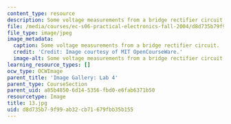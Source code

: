 ```yaml
---
content_type: resource
description: Some voltage measurements from a bridge rectifier circuit.
file: /media/courses/ec-s06-practical-electronics-fall-2004/d8d735b79f99ab32cb71679fbb35b155_13.jpg
file_type: image/jpeg
image_metadata:
  caption: Some voltage measurements from a bridge rectifier circuit.
  credit: 'Credit: Image courtesy of MIT OpenCourseWare.'
  image-alt: Some voltage measurements from a bridge rectifier circuit.
learning_resource_types: []
ocw_type: OCWImage
parent_title: 'Image Gallery: Lab 4'
parent_type: CourseSection
parent_uid: a85b4850-6d14-5356-fbd0-e6fab6371b50
resourcetype: Image
title: 13.jpg
uid: d8d735b7-9f99-ab32-cb71-679fbb35b155
---
```

